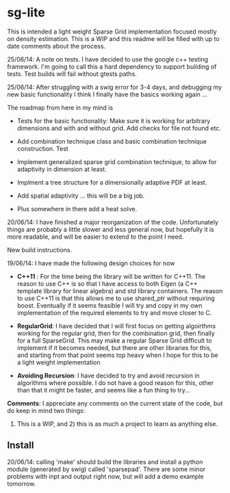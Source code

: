 sg-lite
=======

This is intended a light weight Sparse Grid implementation focused mostly on density estimation. This is a WIP and this readme will be filled with up to date comments about the process.

25/06/14: A note on tests. I have decided to use the google c++ testing framework. I'm going to call this a hard dependency to support building of tests. Test builds will fail without gtests paths.

25/06/14: After struggling with a swig error for 3-4 days, and debugging my new basic functionality
I think I finally have the basics working again ... 

The roadmap from here in my mind is

- Tests for the basic functionality: Make sure it is working for arbitrary dimensions and with and without grid. Add checks for file not found etc.

- Add combination technique class and basic combination technique construction. Test

- Implement generalized sparse grid combination technique, to allow for adaptivity in dimension at least.

- Implment a tree structure for a dimensionally adaptive PDF at least.

- Add spatial adaptivity ... this will be a big job. 

- Plus somewhere in there add a heat solve.


20/06/14: I have finished a major reorganization of the code. Unfortunately things are probably a little slower and less general now, but hopefully it is more readable, and will be easier to extend to the point I need. 

New build instructions.

19/06/14: I have made the following design choices for now
		  
- **C++11** : For the time being the library will be written for C++11. The reason to use C++ is so that I 
		  	have access to both Eigen (a C++ template library for linear algebra) and std library containers. The
		  	reason to use C++11 is that this allows me to use shared_ptr without requiring boost. Eventually if it
		  	seems feasible I will try and copy in my own implementation of the required elements to try and move 
		  	closer to C.
		  
- **RegularGrid**: I have decided that I will first focus on getting algoirthms working for the regular grid,
		    then for the combination grid, then finally for a full SparseGrid. This may make a regular Sparse Grid
		    difficult to implement if it becomes needed, but there are other libraries for this, and starting from
		    that point seems top heavy when I hope for this to be a light weight implementation
		  
- **Avoiding Recursion**: I have decided to try and avoid recursion in algorithms where possible. I do not 
		    have a good reason for this, other than that it might be faster, and seems like a fun thing to try...


**Comments**: I appreciate any comments on the current state of the code, but do keep in mind two things:
1) This is a WIP, and 2) this is as much a project to learn as anything else.

Install
-------
20/06/14: calling 'make' should build the libraries and install a python module (generated by swig) called 'sparsepad'. There are some minor problems with inpt and output right now, but will add a demo example tomorrow.